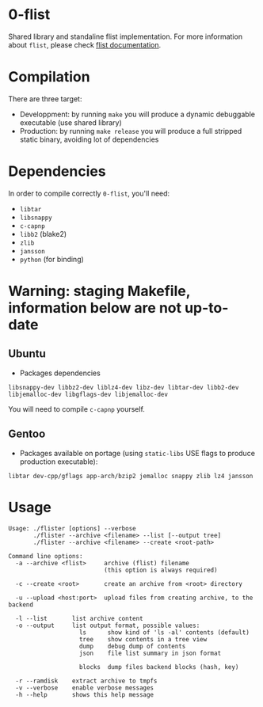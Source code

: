 # 0-flist
Shared library and standaline flist implementation. For more information about `flist`, please check [flist documentation](doc/flist.md).

# Compilation
There are three target:
 - Developpment: by running `make` you will produce a dynamic debuggable executable (use shared library)
 - Production: by running `make release` you will produce a full stripped static binary, avoiding lot of dependencies

# Dependencies
In order to compile correctly `0-flist`, you'll need:
- `libtar`
- `libsnappy`
- `c-capnp`
- `libb2` (blake2)
- `zlib`
- `jansson`
- `python` (for binding)

# Warning: staging Makefile, information below are not up-to-date

## Ubuntu
- Packages dependencies
```
libsnappy-dev libbz2-dev liblz4-dev libz-dev libtar-dev libb2-dev libjemalloc-dev libgflags-dev libjemalloc-dev
```
You will need to compile `c-capnp` yourself.

## Gentoo
- Packages available on portage (using `static-libs` USE flags to produce production executable):
```
libtar dev-cpp/gflags app-arch/bzip2 jemalloc snappy zlib lz4 jansson
```

# Usage
```
Usage: ./flister [options] --verbose
       ./flister --archive <filename> --list [--output tree]
       ./flister --archive <filename> --create <root-path>

Command line options:
  -a --archive <flist>     archive (flist) filename
                           (this option is always required)

  -c --create <root>       create an archive from <root> directory

  -u --upload <host:port>  upload files from creating archive, to the backend

  -l --list       list archive content
  -o --output     list output format, possible values:
                    ls      show kind of 'ls -al' contents (default)
                    tree    show contents in a tree view
                    dump    debug dump of contents
                    json    file list summary in json format

                    blocks  dump files backend blocks (hash, key)

  -r --ramdisk    extract archive to tmpfs
  -v --verbose    enable verbose messages
  -h --help       shows this help message
```
